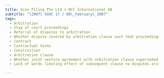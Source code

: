 ```yaml
---
title: Econ Piling Pte Ltd v NCC International AB 
subtitle: "[2007] SGHC 17 / 09\_February\_2007"
tags:
  - Arbitration
  - Stay of court proceedings
  - Referral of disputes to arbitration
  - Whether dispute covered by arbitration clause such that proceedings should be stayed for referral to arbitration
  - Contract
  - Contractual terms
  - Construction
  - Arbitration clause
  - Whether joint venture agreement with arbitration clause superseded or varied by subsequent variation agreement with clause for \"any dispute\" to be referred to Singapore courts
  - Lack of words limiting effect of subsequent clause to disputes arising only from variation agreement

---
```


